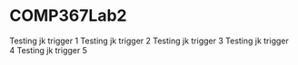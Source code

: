 # COMP367Lab2
Testing jk trigger 1
Testing jk trigger 2
Testing jk trigger 3
Testing jk trigger 4
Testing jk trigger 5
